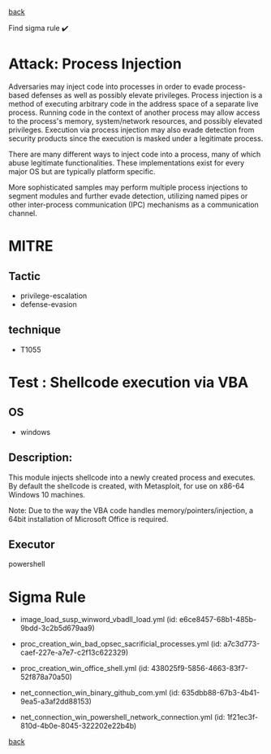 
[back](../index.md)

Find sigma rule :heavy_check_mark: 

# Attack: Process Injection 

Adversaries may inject code into processes in order to evade process-based defenses as well as possibly elevate privileges. Process injection is a method of executing arbitrary code in the address space of a separate live process. Running code in the context of another process may allow access to the process's memory, system/network resources, and possibly elevated privileges. Execution via process injection may also evade detection from security products since the execution is masked under a legitimate process. 

There are many different ways to inject code into a process, many of which abuse legitimate functionalities. These implementations exist for every major OS but are typically platform specific. 

More sophisticated samples may perform multiple process injections to segment modules and further evade detection, utilizing named pipes or other inter-process communication (IPC) mechanisms as a communication channel. 

# MITRE
## Tactic
  - privilege-escalation
  - defense-evasion


## technique
  - T1055


# Test : Shellcode execution via VBA
## OS
  - windows


## Description:
This module injects shellcode into a newly created process and executes. By default the shellcode is created,
with Metasploit, for use on x86-64 Windows 10 machines.

Note: Due to the way the VBA code handles memory/pointers/injection, a 64bit installation of Microsoft Office
is required.


## Executor
powershell

# Sigma Rule
 - image_load_susp_winword_vbadll_load.yml (id: e6ce8457-68b1-485b-9bdd-3c2b5d679aa9)

 - proc_creation_win_bad_opsec_sacrificial_processes.yml (id: a7c3d773-caef-227e-a7e7-c2f13c622329)

 - proc_creation_win_office_shell.yml (id: 438025f9-5856-4663-83f7-52f878a70a50)

 - net_connection_win_binary_github_com.yml (id: 635dbb88-67b3-4b41-9ea5-a3af2dd88153)

 - net_connection_win_powershell_network_connection.yml (id: 1f21ec3f-810d-4b0e-8045-322202e22b4b)



[back](../index.md)
